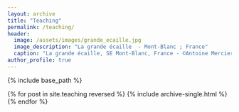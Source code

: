 ```yaml
---
layout: archive
title: "Teaching"
permalink: /teaching/
header:
  image: /assets/images/grande_ecaille.jpg
  image_description: "La grande écaille  - Mont-Blanc ; France"
  caption: "La grande écaille, SE Mont-Blanc, France - ©Antoine Mercier"
author_profile: true
---
```


{% include base_path %}

{% for post in site.teaching reversed %}
  {% include archive-single.html %}
{% endfor %}
